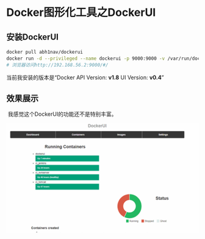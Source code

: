 # Docker图形化工具之DockerUI

## 安装DockerUI

```bash
docker pull abh1nav/dockerui
docker run -d --privileged --name dockerui -p 9000:9000 -v /var/run/docker.sock:/var/run/docker.sock abh1nav/dockerui
# 浏览器访问http://192.168.56.2:9000/#/
```

当前我安装的版本是“Docker API Version: **v1.8** UI Version: **v0.4**”

## 效果展示

​	我感觉这个DockerUI的功能还不是特别丰富。

![docker UI动画演示](./img/dockerUI.gif)